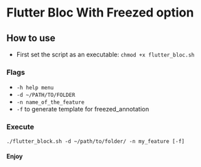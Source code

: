 # Flutter Bloc With Freezed option

## How to use
- First set the script as an executable: `chmod +x flutter_bloc.sh`

### Flags
- `-h help menu`
- `-d ~/PATH/TO/FOLDER`
- `-n name_of_the_feature`
- `-f` to generate template for freezed_annotation

### Execute
`./flutter_block.sh -d ~/path/to/folder/ -n my_feature [-f]`

#### Enjoy
